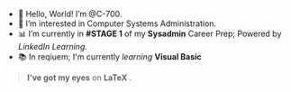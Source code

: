 - 👋 Hello, World! I’m @C-700.
- 👀 I’m interested in Computer Systems Administration.
- 📊 I’m currently in **#STAGE 1** of my **Sysadmin** Career Prep; Powered by *LinkedIn Learning*.
- 📚 In reqiuem; I'm currently *_learning_* **Visual Basic**
> **I've got my eyes** on **LaTeX** <o>.<o>
